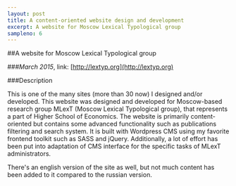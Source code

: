 ```yaml
---
layout: post
title: A content-oriented website design and development
excerpt: A website for Moscow Lexical Typological group
sampleno: 6
---
```


##A website for Moscow Lexical Typological group 

###_March 2015_, link: [http://lextyp.org](http://lextyp.org)

###Description

This is one of the many sites (more than 30 now) I designed and/or developed. This website was designed and developed for Moscow-based research group MLexT (Moscow Lexical Typological group), that represents a part of Higher School of Economics. The website is primarily content-oriented but contains some advanced functionality such as publications filtering and search system. It is built with Wordpress CMS using my favorite frontend toolkit such as SASS and jQuery. Additionally, a lot of effort has been put into adaptation of CMS interface for the specific tasks of MLexT administrators. 

There's an english version of the site as well, but not much content has been added to it compared to the russian version. 